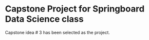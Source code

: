 # Capstone Project for Springboard Data Science class
Capstone idea # 3 has been selected as the project.
